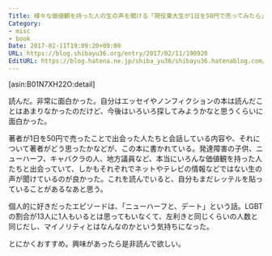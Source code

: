 ```yaml
---
Title: 様々な価値観を持った人の生の声を聞ける「現役東大生が1日を50円で売ってみたら」読んだ
Category:
- misc
- book
Date: 2017-02-11T19:09:20+09:00
URL: https://blog.shibayu36.org/entry/2017/02/11/190920
EditURL: https://blog.hatena.ne.jp/shiba_yu36/shibayu36.hatenablog.com/atom/entry/10328749687215959771
---
```


[asin:B01N7XH22O:detail]

読んだ。非常に面白かった。自分はエッセイやノンフィクションの本は読んだことはあまりなかったのだけど、今後はいろいろ探してみようかなと思うくらいに面白かった。

著者が1日を50円で売ったことで出会った人たちと会話している内容や、それについて著者がどう思ったかなどが、この本に書かれている。発達障害の子供、ニューハーフ、キャバクラの人、地方議員など、本当にいろんな価値観を持った人たちと出会っていて、しかもそれぞれでネットやテレビの情報などではない生の声が聞けているのが良かった。これを読んでいると、自分もまだレッテルを貼っていることがあるなあと思う。

個人的に好きだったエピソードは、「ニューハーフと、デート」という話。LGBTの割合が13人に1人もいるとは思ってもいなくて、左利きと同じくらいの人数と同じだし、マイノリティとはなんなのかという気持ちになった。

とにかくおすすめ。興味があったら是非読んで欲しい。
